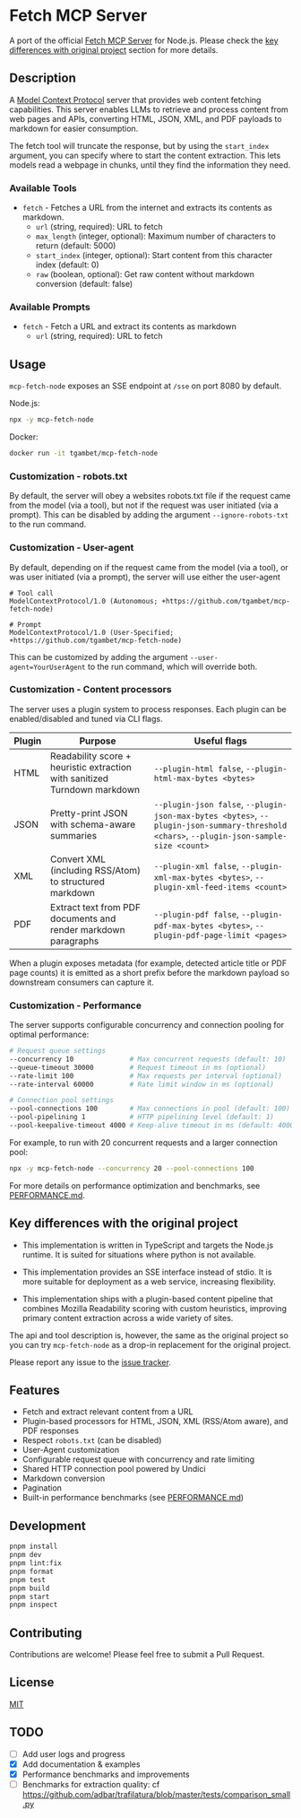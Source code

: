 # Fetch MCP Server

A port of the official [Fetch MCP Server](https://github.com/modelcontextprotocol/servers/tree/main/src/fetch) for Node.js. Please check the [key differences with original project](#key-differences-with-the-original-project) section for more details.

## Description

A [Model Context Protocol](https://modelcontextprotocol.io/) server that provides web content fetching capabilities. This server enables LLMs to retrieve and process content from web pages and APIs, converting HTML, JSON, XML, and PDF payloads to markdown for easier consumption.

The fetch tool will truncate the response, but by using the `start_index` argument, you can specify where to start the content extraction. This lets models read a webpage in chunks, until they find the information they need.

### Available Tools

- `fetch` - Fetches a URL from the internet and extracts its contents as markdown.
  - `url` (string, required): URL to fetch
  - `max_length` (integer, optional): Maximum number of characters to return (default: 5000)
  - `start_index` (integer, optional): Start content from this character index (default: 0)
  - `raw` (boolean, optional): Get raw content without markdown conversion (default: false)

### Available Prompts

- `fetch` - Fetch a URL and extract its contents as markdown
  - `url` (string, required): URL to fetch

## Usage

`mcp-fetch-node` exposes an SSE endpoint at `/sse` on port 8080 by default.

Node.js:

```bash
npx -y mcp-fetch-node
```

Docker:

```bash
docker run -it tgambet/mcp-fetch-node
```

### Customization - robots.txt

By default, the server will obey a websites robots.txt file if the request came from the model (via a tool), but not if the request was user initiated (via a prompt). This can be disabled by adding the argument `--ignore-robots-txt` to the run command.

### Customization - User-agent

By default, depending on if the request came from the model (via a tool), or was user initiated (via a prompt), the server will use either the user-agent

```
# Tool call
ModelContextProtocol/1.0 (Autonomous; +https://github.com/tgambet/mcp-fetch-node)

# Prompt
ModelContextProtocol/1.0 (User-Specified; +https://github.com/tgambet/mcp-fetch-node)
```

This can be customized by adding the argument `--user-agent=YourUserAgent` to the run command, which will override both.

### Customization - Content processors

The server uses a plugin system to process responses. Each plugin can be enabled/disabled and tuned via CLI flags.

| Plugin | Purpose | Useful flags |
| --- | --- | --- |
| HTML | Readability score + heuristic extraction with sanitized Turndown markdown | `--plugin-html false`, `--plugin-html-max-bytes <bytes>` |
| JSON | Pretty-print JSON with schema-aware summaries | `--plugin-json false`, `--plugin-json-max-bytes <bytes>`, `--plugin-json-summary-threshold <chars>`, `--plugin-json-sample-size <count>` |
| XML | Convert XML (including RSS/Atom) to structured markdown | `--plugin-xml false`, `--plugin-xml-max-bytes <bytes>`, `--plugin-xml-feed-items <count>` |
| PDF | Extract text from PDF documents and render markdown paragraphs | `--plugin-pdf false`, `--plugin-pdf-max-bytes <bytes>`, `--plugin-pdf-page-limit <pages>` |

When a plugin exposes metadata (for example, detected article title or PDF page counts) it is emitted as a short prefix before the markdown payload so downstream consumers can capture it.

### Customization - Performance

The server supports configurable concurrency and connection pooling for optimal performance:

```bash
# Request queue settings
--concurrency 10              # Max concurrent requests (default: 10)
--queue-timeout 30000         # Request timeout in ms (optional)
--rate-limit 100              # Max requests per interval (optional)
--rate-interval 60000         # Rate limit window in ms (optional)

# Connection pool settings
--pool-connections 100        # Max connections in pool (default: 100)
--pool-pipelining 1           # HTTP pipelining level (default: 1)
--pool-keepalive-timeout 4000 # Keep-alive timeout in ms (default: 4000)
```

For example, to run with 20 concurrent requests and a larger connection pool:

```bash
npx -y mcp-fetch-node --concurrency 20 --pool-connections 100
```

For more details on performance optimization and benchmarks, see [PERFORMANCE.md](./PERFORMANCE.md).

## Key differences with the original project

- This implementation is written in TypeScript and targets the Node.js runtime.
  It is suited for situations where python is not available.

- This implementation provides an SSE interface instead of stdio.
  It is more suitable for deployment as a web service, increasing flexibility.

- This implementation ships with a plugin-based content pipeline that combines Mozilla Readability scoring with custom heuristics, improving primary content extraction across a wide variety of sites.

The api and tool description is, however, the same as the original project so you can try `mcp-fetch-node` as a drop-in replacement for the original project.

Please report any issue to the [issue tracker](https://github.com/tgambet/mcp-fetch-node/issues).

## Features

- Fetch and extract relevant content from a URL
- Plugin-based processors for HTML, JSON, XML (RSS/Atom aware), and PDF responses
- Respect `robots.txt` (can be disabled)
- User-Agent customization
- Configurable request queue with concurrency and rate limiting
- Shared HTTP connection pool powered by Undici
- Markdown conversion
- Pagination
- Built-in performance benchmarks (see [PERFORMANCE.md](./PERFORMANCE.md))

## Development

```bash
pnpm install
pnpm dev
pnpm lint:fix
pnpm format
pnpm test
pnpm build
pnpm start
pnpm inspect
```

## Contributing

Contributions are welcome! Please feel free to submit a Pull Request.

## License

[MIT](https://choosealicense.com/licenses/mit/)

## TODO

- [ ] Add user logs and progress
- [x] Add documentation & examples
- [x] Performance benchmarks and improvements
- [ ] Benchmarks for extraction quality: cf https://github.com/adbar/trafilatura/blob/master/tests/comparison_small.py
